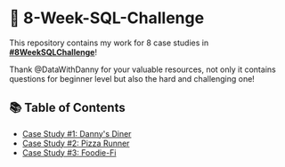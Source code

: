 # 💪 8-Week-SQL-Challenge

This repository contains my work for 8 case studies in **[#8WeekSQLChallenge](https://8weeksqlchallenge.com)**!

Thank @DataWithDanny for your valuable resources, not only it contains questions for beginner level but also the hard and challenging one! 

## 📚 Table of Contents

- [Case Study #1: Danny's Diner](https://github.com/hieucabo/8-Week-SQL-Challenge/tree/main/Case%20Study%20%231%20-%20Danny's%20Diner)
- [Case Study #2: Pizza Runner](https://github.com/hieucabo/8-Week-SQL-Challenge/tree/main/Case%20Study%20%232%20-%20Pizza%20Runner)
- [Case Study #3: Foodie-Fi](https://github.com/hieucabo/8-Week-SQL-Challenge/tree/main/Case%20Study%20%233%20-%20Foodie-Fi)

